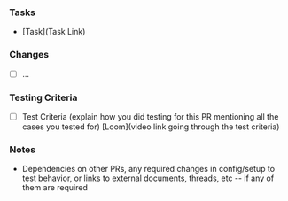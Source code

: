 ### Tasks

- [Task](Task Link)

### Changes

- [ ] ...

### Testing Criteria

- [ ] Test Criteria (explain how you did testing for this PR mentioning all the cases you tested for) [Loom](video link
      going through the test criteria)

### Notes

- Dependencies on other PRs, any required changes in config/setup to test behavior, or links to external documents,
  threads, etc -- if any of them are required

